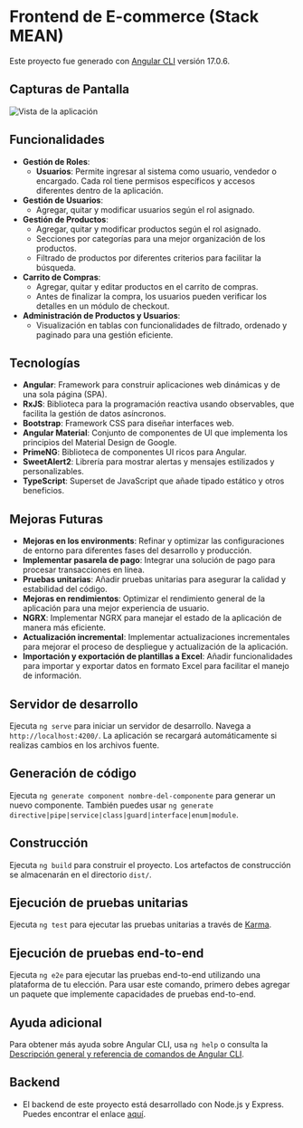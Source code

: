 # Frontend de E-commerce (Stack MEAN)
Este proyecto fue generado con [Angular CLI](https://github.com/angular/angular-cli) versión 17.0.6.

## Capturas de Pantalla

![Vista de la aplicación](https://res.cloudinary.com/dg4jn9vi5/image/upload/v1726417246/e-com_github_wuqpr3.png)

## Funcionalidades

- **Gestión de Roles**:
  - **Usuarios**: Permite ingresar al sistema como usuario, vendedor o encargado. Cada rol tiene permisos específicos y accesos diferentes dentro de la aplicación.
- **Gestión de Usuarios**:
  - Agregar, quitar y modificar usuarios según el rol asignado.
- **Gestión de Productos**:
  - Agregar, quitar y modificar productos según el rol asignado.
  - Secciones por categorías para una mejor organización de los productos.
  - Filtrado de productos por diferentes criterios para facilitar la búsqueda.
- **Carrito de Compras**:
  - Agregar, quitar y editar productos en el carrito de compras.
  - Antes de finalizar la compra, los usuarios pueden verificar los detalles en un módulo de checkout.
- **Administración de Productos y Usuarios**:
  - Visualización en tablas con funcionalidades de filtrado, ordenado y paginado para una gestión eficiente.

## Tecnologías
- **Angular**: Framework para construir aplicaciones web dinámicas y de una sola página (SPA).
- **RxJS**: Biblioteca para la programación reactiva usando observables, que facilita la gestión de datos asíncronos.
- **Bootstrap**: Framework CSS para diseñar interfaces web.
- **Angular Material**: Conjunto de componentes de UI que implementa los principios del Material Design de Google.
- **PrimeNG**: Biblioteca de componentes UI ricos para Angular.
- **SweetAlert2**: Librería para mostrar alertas y mensajes estilizados y personalizables.
- **TypeScript**: Superset de JavaScript que añade tipado estático y otros beneficios.

## Mejoras Futuras
- **Mejoras en los environments**: Refinar y optimizar las configuraciones de entorno para diferentes fases del desarrollo y producción.
- **Implementar pasarela de pago**: Integrar una solución de pago para procesar transacciones en línea.
- **Pruebas unitarias**: Añadir pruebas unitarias para asegurar la calidad y estabilidad del código.
- **Mejoras en rendimientos**: Optimizar el rendimiento general de la aplicación para una mejor experiencia de usuario.
- **NGRX**: Implementar NGRX para manejar el estado de la aplicación de manera más eficiente.
- **Actualización incremental**: Implementar actualizaciones incrementales para mejorar el proceso de despliegue y actualización de la aplicación.
- **Importación y exportación de plantillas a Excel**: Añadir funcionalidades para importar y exportar datos en formato Excel para facilitar el manejo de información.

## Servidor de desarrollo

Ejecuta `ng serve` para iniciar un servidor de desarrollo. Navega a `http://localhost:4200/`. La aplicación se recargará automáticamente si realizas cambios en los archivos fuente.

## Generación de código

Ejecuta `ng generate component nombre-del-componente` para generar un nuevo componente. También puedes usar `ng generate directive|pipe|service|class|guard|interface|enum|module`.

## Construcción

Ejecuta `ng build` para construir el proyecto. Los artefactos de construcción se almacenarán en el directorio `dist/`.

## Ejecución de pruebas unitarias

Ejecuta `ng test` para ejecutar las pruebas unitarias a través de [Karma](https://karma-runner.github.io).

## Ejecución de pruebas end-to-end

Ejecuta `ng e2e` para ejecutar las pruebas end-to-end utilizando una plataforma de tu elección. Para usar este comando, primero debes agregar un paquete que implemente capacidades de pruebas end-to-end.

## Ayuda adicional

Para obtener más ayuda sobre Angular CLI, usa `ng help` o consulta la [Descripción general y referencia de comandos de Angular CLI](https://angular.io/cli).

## Backend
- El backend de este proyecto está desarrollado con Node.js y Express. Puedes encontrar el enlace [aquí](https://github.com/FernandezFederico/ecommerce-backend_express).

